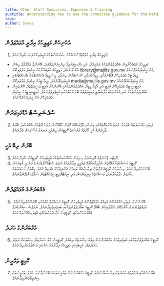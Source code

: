 ```yaml
---
title: Other Staff Resources, Expenses & Training
subtitle: Understanding how to use the committee guidance for the Maldives Parliament
tags: 
author: bryce
---
```


<h2>އެހެނިހެން މަޖިލީހުގެ އިދާރީ މުވައްޒަފުން</h2>

<ol>
<li>މަޖިލީހުގެ އިދާރީ މުވައްޒަފުންގެ އެހެން ސެކްޝަންތަކުގެ އެހީތެރިކަންވެސް ހޯދިދާނެއެވެ: </li>
</ol>
<ul>
<li>މަޖިލީހުގެ ކުތުބުހާނާއިން ބައްދަލުވުންތަކުގެ ޔައުމިއްޔާ، އަދި އަރުޝީފުގައިވާ ލިޔެކިޔުންތައްފަދަ، ބޭނުންވާ މައުލޫމާތު ލިބެން ހުންނާނެއެވެ. މަޖިލީހުގެ ކުތުބުހާނާއަށް އީމެއިލް މެދުވެރިކޮށް library@majilis.gov.mv އަށް އީމެއިލްކުރެވޭނެއެވެ.</li>
<li>މީޑިއާ ޓީމް މެދުވެރިކޮށް ފޮޓޯނެގުމާއި، ވީޑިއޯކުރުމާއި، ނޫސްބަޔާން ލިޔުމާއި، މީސްމީޑިއާ އެކައުންޓްތައް ބެލެހެއްޓުމުގައި އެހީތެރިވެވޭނެއެވެ. މީޑިއާ ޓީމަށް އީމެއިލް މެދުވެރިކޮށް media@majilis.gov.mv އަށް އީމެއިލްކުރެވޭނެއެވެ.</li>
<li>އައިޓީސީ ޓީމް މެދުވެރިކޮށް އައިޓީ އަދި އޯޑިއޯ ވީޑިއޯ، ބައްދަލުވުންތަކުގައި ބޭނުންކުރާ އައިޓީ ވަސީލަތްތައް، އޮންލައިން ބައްދަލުވުންތަކަށް އަދި އެހެންވެސް މުވާސަލާތީ ވަސީލަތްތައް ބޭނުންކުރުމުގައި އެހީތެރިވެވޭނެއެވެ. އައިޓީސީ ޓީމަށް އީމެއިލް މެދުވެރިކޮށް           އަށް އީމެއިލްކުރެވޭނެއެވެ.</li>
</ul>

<h2>ސްޕެޝަލިސްޓް އެޑްވައިޒަރުން</h2>

<ol start="2">
<li>ވަކިވަކި މައްސަލަތައް ބެލުމަށް ނުވަތަ އާންމުގޮތެއްގައި ވިޔަސް، އުޖޫރައެއްގެ ގޮތުން މާބޮޑުނޫން ދުވަހު ރޭޓަކަށް އެއްބަސްވެ، ބޭރުގެ މާހިރުންގެ އެހީ ހޯދުމުގެ ފުރުސަތު ކޮމިޓީއަށް ދިނުމަކީ ރަނގަޅު އުސޫލަކަށް ވެދާނެއެވެ.</li>
</ol>

<h2>ބޭރުން ލިބޭ އެހީ</h2>

<ol start="3"> 
<li>އޮޑިޓަރ ޖެނަރަލްގެ އޮފިސްފަދަ މިނިވަން މުއައްސަސާތަކުގެ އެހީތެރިކަން ކޮމިޓީއަށް ހޯދިދާނެއެވެ.</li>
<li>ކޮމިޓީގެ މަސައްކަތަކާ ގުޅޭގޮތުން އެދާއިރާއަކާގުޅޭ ތައުލީމީ އިދާރާތަކުގެ ނުވަތަ ސްޓޭކްހޯލްޑަރުންގެ ފަންނީ ގާބިލުކަން ބޭނުންކުރެވިދާނެއެވެ. މިސާލަކަށް ކޮމިޓީގެ ފަރާތުން ދިރާސާއެއް ކުރިއަށް ގެންދިއުމަށް އެދެވިދާނެއެވެ. މިގޮތަށް މަސައްކަތެއް ކުރުމަށް ހަވާލުކުރާނަމަ، މަސައްކަތުގެ މިނިވަންކަން އަދި ނިއުޓްރޭލިޓީ ހިފެހެއްޓުމަށް ސަމާލުކަންދޭންވާނެއެވެ.  </li>
</ol>

<h2>މެމްބަރުންގެ މުވައްޒަފުން</h2>

<ol start="5">
<li>ބޭނުންނަމަ، ވަކިވަކި މެމްބަރުންގެ އަމިއްލަ މުވައްޒަފުންގެ އެހީތެރިކަން ކޮމިޓީގެ މަސައްކަތް ކުރުމުގައި ބޭނުންކުރެވިދާނެއެވެ. މުވައްޒަފުންނަށް އާންމުކޮށް ހުޅުވާލައިގެން ބޭއްވޭ ކޮމިޓީގެ ބައްދަލުވުންތަކުގައި ބައިވެރިވެވިދާނެއެވެ. ނަމަވެސް ސިއްރުކުރެވޭ ބައްދަލުވުންތަކާއި، ކޮމިޓީއިން ކުރާ ދަތުރުތަކުގައި ބައިވެރިއެއްނުވެވޭނެއެވެ.</li>
</ol>

<h2>މެމްބަރުންގެ ހަރަދު</h2>

<ol start="6">
<li>ކޮމިޓީގެ ބައްދަލުވުންތަކުގައި ބައިވެރިވުމަށް މެމްބަރުންނަށް އިތުރު އިނާޔަތެއް ލިބެއެވެ. ކޮމިޓީއިން ކުރާ ހަރަދުތައް، މިސާލަކަށް ދަތުރު ހަރަދުތައް، ކުރީބައިގައި މަޖިލީހުގެ އިދާރާއަށް އަންގައި މަޝްވަރާކުރެވިދާނެއެވެ.</li>
</ol>

<h2>ކޮމިޓީ ތަމްރީނު</h2>

<ol start="7">
<li>ބަޔާންނެގުމާއި ދައުލަތުގެ ހަރަދުތައް ދިރާސާކުރުންފަދަ ކޮމިޓީގެ މެމްބަރުންނަށް ތަމްރީނުތަކެއް ބޭނުންވާނަމަ، އެފަދަ ތަމްރީނުތައް އިންތިޒާމުކުރެވިދާނެއެވެ. </li>
</ol>
